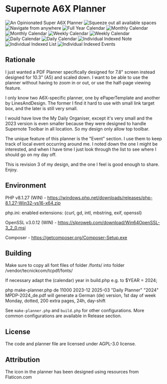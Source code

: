 
# Supernote A6X Planner

![An Opinionated Super A6X Planner](images/image1.png)
![Squeeze out all available spaces](images/image2.png)
![Navigate from anywhere](images/image3.png)
![Full Year Calendar](images/image4.png)
![Monthly Calendar](images/image5.png)
![Monthly Calendar](images/image6.png)
![Weekly Calendar](images/image7.png)
![Weekly Calendar](images/image8.png)
![Daily Calendar](images/image9.png)
![Daily Calendar](images/image10.png)
![Individual Indexed Note](images/image11.png)
![Individual Indexed List](images/image12.png)
![Individual Indexed Events](images/image13.png)

## Rationale

I just wanted a PDF Planner specifically designed for 7.8" screen
instead designed for 10.3" (A5) and scaled down. I want to be able
to use the planner without having to zoom in or out, or use the
half-page viewing feature.

I only know two A6X-specific planner, one by ePaperTemplate and
another by LinesAndDesign. The former I find it hard to use with
small link target box, and the later is still very small.

I would have love the My Daily Organiser, except it's very small
and the 2023 version is even smaller because they were designed
to handle Supernote Toolbar in all location. So my design only 
allow top toolbar.

The unique feature of this planner is the "Event" section. I
use them to keep track of local event occurring around me.
I noted down the one I might be interested, and when I have time
I just look through the list to see where I should go on my
day off.

This is revision 3 of my design, and the one
I feel is good enough to share. Enjoy.


## Environment
PHP v8.1.27 (WIN) - https://windows.php.net/downloads/releases/php-8.1.27-Win32-vs16-x64.zip

php.ini: enabled extensions: {curl, gd, intl, mbstring, exif, openssl}

OpenSSL v3.0.12 (WIN) - https://slproweb.com/download/Win64OpenSSL-3_2_0.msi

Composer - https://getcomposer.org/Composer-Setup.exe


## Building

Make sure to copy all font files of folder /fonts/ into folder /vendor/tecnickcom/tcpdf/fonts/

If necessary adapt the (calendar) year in build.php e.g. to $YEAR = 2024;

php make-planner.php de 11000 2023-12 2025-03 "Daily Planner" "2024" MPDP-2024_de.pdf
will generate a German (de) version, 1st day of week Monday, dotted, 200 extra pages, 24h, day-shift

See `make-planner.php` and `build.php` for other configurations.
More common configurations are available in Release section.


## License

The code and planner file are licensed under AGPL-3.0 license.

## Attribution

The icon in the planner has been designed using resources from Flaticon.com
